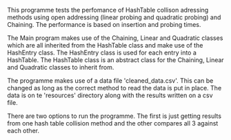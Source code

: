 This programme tests the perfomance of HashTable collison adressing methods using open addressing (linear probing and quadratic probing) and Chaining. The performance is based on insertion and probing times.

The Main program makes use of the Chaining, Linear and Quadratic classes which are all inherited from the HashTable class and make use of the HashEntry class.
The HashEntry class is used for each entry into a HashTable. 
The HashTable class is an abstract class for the Chaining, Linear and Quadratic classes to inherit from.

The programme makes use of a data file 'cleaned_data.csv'. This can be changed as long as the correct method to read the data is put in place. The data is on te 'resources' directory along with the results written on a csv file.

There are two options to run the programme. The first is just getting results from one hash table collision method and the other compares all 3 against each other.